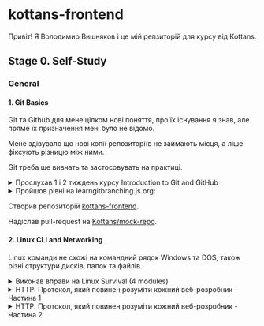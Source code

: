 # kottans-frontend

Привіт! Я Володимир Вишняков і це мій репзиторій для курсу від Kottans.

## Stage 0. Self-Study

### General
 
#### 1. Git Basics

Git та Github для мене цілком нові поняття, про їх існування я знав, але пряме їх призначення мені було не відомо.

Мене здівувало що нові копії репозиторіїв не займають місця, а ліше фіксують різницю між ними.

Git треба ще вивчать та застосовувать на практиці.

<details>
  <summary>
  Прослухав 1 і 2 тиждень курсу Introduction to Git and GitHub
  </summary>
 
![Quiz](https://github.com/wwwowka/kottans-frontend/blob/main/git_basics/git-final.jpg)  
 
</details> 
<details>
  <summary>
Пройшов рівні на learngitbranching.js.org:
</summary>
 
![Quiz](https://github.com/wwwowka/kottans-frontend/blob/main/git_basics/git-learngitbranching-0.jpg)  
![Quiz](https://github.com/wwwowka/kottans-frontend/blob/main/git_basics/git-learngitbranching-1.jpg) 
 
</details>

Створив репозиторій [kottans-frontend](https://github.com/wwwowka/kottans-frontend).

Надіслав pull-request на [Kottans/mock-repo](https://github.com/kottans/mock-repo/pull/943).

#### 2. Linux CLI and Networking
Linux команди не схожі на командний рядок Windows та DOS, також різні структури дисків, папок та файлів.
<details>
  <summary>
  Виконав вправи на Linux Survival (4 modules)
  </summary>
 
![Quiz](https://github.com/wwwowka/kottans-frontend/blob/main/linux_networking/Quiz1.jpg)  
![Quiz](https://github.com/wwwowka/kottans-frontend/blob/main/linux_networking/Quiz2.jpg)  
![Quiz](https://github.com/wwwowka/kottans-frontend/blob/main/linux_networking/Quiz3.jpg)  
![Quiz](https://github.com/wwwowka/kottans-frontend/blob/main/linux_networking/Quiz4.jpg)  
  
</details> 
<details>
  <summary>
HTTP: Протокол, який повинен розуміти кожний веб-розробник - Частина 1
</summary>
 
![Quiz]()  

 
</details>
<details>
  <summary>
HTTP: Протокол, який повинен розуміти кожний веб-розробник - Частина 2
</summary>
 
![Quiz]()  

 
</details>
